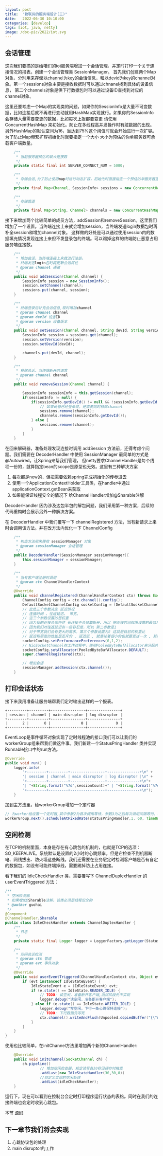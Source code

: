 ```yaml
---
layout: post
title:  "物联网的服务端设计(三)"
date:   2022-06-30 10:10:00
categories: [develop]
tags: [iot, java, netty]
image: /doc-pic/2022/iot.svg
---
```


## 会话管理

这次我们要搞的是给咱们的iot服务端增加一个会话管理，并定时打印一个关于连接情况的报表。创建一个会话管理类 SessionManager。
首先我们创建两个Map对象，分别用来存储以channel为key的会话信息，和以devid为key的channel对象。第一个sessions对象主要是接收数据时可以通过chnanel找到具体的设备信息，
第二个channels对象是供下行数据包时可以通过设备ID查找到对应的channel对象。

这里还要考虑一个Map的实现类的问题，如果你的SessionInfo是大量不可变数据，比如连接后就不再进行变动就用HashMap实现就行。如果你的SessionInfo会存储大量需要变更的数据，比如每次上报都要变更
请使用 ConcurrentHashMap 来初始化。防止在多线程高并发操作时有脏数据的出现。另外HashMap的默认空间为16，当达到75%这个阈值时就会开始进行一次扩容。为了防止Map频繁扩容初始化时就要指定一个大小
大小为预估的你单服务器可承载客户端数量。

~~~ java 
    /**
     * 当前服务器预估的最大连接数
     */
    private static final int SERVER_CONNECT_NUM = 5000;

    /**
     * 存储会话,为了防止使用map时进行动态扩容，初始化时直接指定一个预估的单服务器连接数
     */
    private final Map<Channel, SessionInfo> sessions = new ConcurrentHashMap<>(SERVER_CONNECT_NUM);

    /**
     * 存储管道
     */
    private final Map<String, Channel> channels = new ConcurrentHashMap<>(SERVER_CONNECT_NUM);
~~~

接下来增加两个比较简单的成员方法，addSession和removeSession。这里我们增加了一个设置，当终端连接上来就会增加session，当终端发送login数据包时再补全session和增加channel对象。
这样做的好处是可以通过使用session内的数据填充情况发现连接上来但不发登录包的终端。可以踢掉这样的终端防止恶意占用服务端连接数。

~~~ java
    /**
     * 增加会话，当终端连接上来就进行注册。
     * 终端发送login包时再更新会话属性
     * @param channel 通道
     */
    public void addSession(Channel channel) {
        SessionInfo session = new SessionInfo();
        session.setChannel(channel);
        sessions.put(channel, session);
    }

    /**
     * 终端登录后补充会话信息,现时增加channel
     * @param channel channel
     * @param devId 设备ID
     * @param version 设备版本
     */
    public void setSession(Channel channel, String devId, String version){
        SessionInfo session = sessions.get(channel);
        session.setVersion(version);
        session.setDevId(devId);

        channels.put(devId, channel);
    }	

	/**
     * 移除会话，当终端断开时请求
     * @param channel channel
     */
    public void removeSession(Channel channel) {

        SessionInfo sessionInfo = this.getSession(channel);
        if(sessionInfo != null) {
            if(sessionInfo.getDevId() != null && !sessionInfo.getDevId().isEmpty()) {
                // 如果设备已经登录过，还需要同时移除channel
                sessions.remove(channel);
                channels.remove(sessionInfo.getDevId());
            } else {
                sessions.remove(channel);
            }
        }
    }
~~~

在回来解码器，准备处理发现连接时调用 addSession 方法前，还得考虑个问题。我们需要在 DecoderHandler 中使用 SessionManager 最简单的方式是 @Autowired。让Spring来帮我们管理，
但netty要求ChannelHandler是每个线程一份的，就算指定bean的scope是原型也无效。这里有三种解决方案

1. 每次都是new的，但把需要依赖spring完成初始化的传参进去
2. 使用一个ApplicationContextHolder工具类，在handler中通过applicationContext.getBean来获取
3. 如果能保证线程安全的情况下 给ChannelHandler增加@Sharable注解

DecoderHandler 因为涉及边包半包的解包问题，我们采用第一种方案，后续的代码重构时会展示另外一种解决方案。

在 DecoderHandler 中我们覆写一下 channelRegistered 方法，当有新请求上来时会调用该方法。并在改方法内优化一下 ChannelConfig 
~~~ java
    /**
     * 构造方法用来接收 sessionManager 对象
     * @param sessionManager 会话管理
     */
    public DecoderHandler(SessionManager sessionManager){
        this.sessionManager = sessionManager;
    }

    /**
     * 当有客户端注册时调用
     * @param ctx ChannelHandlerContext
     */
    @Override
    public void channelRegistered(ChannelHandlerContext ctx) throws Exception {
        ChannelConfig config = ctx.channel().config();
        DefaultSocketChannelConfig socketConfig = (DefaultSocketChannelConfig)config;
        // 此处三个参数决定 延迟情况
        // 连接时间 、往返延迟、 带宽。
        // 这三个参数设置的是权重
        // 因为我的连接会保持住 长连接不会频繁断开，所以 把连接时间权限设置的最低为0
        // 因为我们对往返延迟有一些容忍度，所以 第二参数是1
        // 对于带宽我们会有更大的需求，第三个参数设置为2 这就是目前的权重比
        // 延迟和带宽的性能是互斥的 , 延迟低 , 就意味着很小的包就要发送一次 , 其带宽就低了 , 延迟高了 , 每次积累很多数据才发送 , 其带宽就相应的提高了
        socketConfig.setPerformancePreferences(0,1,2);
        // NioSocketChannel在工作过程中，使用PooledByteBufAllocator来分配内存
        socketConfig.setAllocator(PooledByteBufAllocator.DEFAULT);
        super.channelRegistered(ctx);

        // 增加会话
        sessionManager.addSession(ctx.channel());
    }
~~~

## 打印会话状态

接下来我用准备让服务端帮我们定时输出这样的一个报表。

~~~ shell
+---------+---------+----------------+---------------+
| session | channel | main disruptor | log disruptor |
+---------+---------+----------------+---------------+
|       2 |       0 |              0 |             0 |
+---------+---------+----------------+---------------+
~~~
EventLoop是事件循环对象实现了定时线程池的接口我们可以让我们的workerGroup组来帮我们做这件事。我们新建一个StatusPringHandler 类并实现Runnable接口中的run方法。
~~~ java
@Override
public void run() {
    logger.info(
        "+---------+---------+----------------+---------------+\n" +
        "| session | channel | main disruptor | log disruptor |\n" +
        "+---------+---------+----------------+---------------+\n"+
        "| "+String.format("%7d",sessionCount)+" | "+String.format("%7d",channelCount)+" |        "+String.format("%7d",mainDis)+" |       "+String.format("%7d",logDis)+" |\n"+
        "+---------+---------+----------------+---------------+\n");
    }
~~~

加到主方法里，给workerGroup增加一个定时器

~~~ java
// 为worker组设置一个定时器,其中参数2为首次调用等待，参数3为之后每次调用间隔等待，参数4是时间单位
workerGroup.next().scheduleAtFixedRate(statusPringHandler,1, 60, TimeUnit.SECONDS);
~~~

## 空闲检测

在TCP的机制里面，本身是存在有心跳包的机制的，也就是TCP的选项：SO_KEEPALIVE。系统默认是设置的2小时的心跳频率。但是它检查不到机器断电、网线拔出、防火墙这些断线。我们还需要在业务层定时检测客户端是否有自定的数据包，如没有可能终端掉线，需要踢掉防止占用连接。

看下我们的 IdleCheckHandler 类，需要覆写下 ChannelDuplexHandler 的 userEventTriggered 方法：

~~~ java
/**
 * 空闲检测器
 * 如果增加@Sharable注解，该类必须是线程安全的
 * @author guohai
 */
@Component
@ChannelHandler.Sharable
public class IdleCheckHandler extends ChannelDuplexHandler {
    /**
     * 日志
     */
    private static final Logger logger = LoggerFactory.getLogger(StatusPringHandler.class);

    /**
     * 空闲会话检测
     * @param ctx 管道
     * @param evt 事件对象
     */
    @Override
    public void userEventTriggered(ChannelHandlerContext ctx, Object evt) {
        if (evt instanceof IdleStateEvent) {
            IdleStateEvent e = (IdleStateEvent) evt;
            if (e.state() == IdleState.READER_IDLE) {
                // TODO: 读空闲，准备断开客户端,测试阶段先不实现
                logger.debug("读空闲，准备断开客户端");
            } else if (e.state() == IdleState.WRITER_IDLE) {
                logger.debug("写空闲，下行一条心跳保持连接");
                // TODO: 下行数据先写死
                ctx.channel().writeAndFlush(Unpooled.copiedBuffer("{\"msgType\": 20, \"txNo\": \"1234567890123\"}\n", CharsetUtil.UTF_8));
            }
        }
    }
}
~~~

使用也比较简单，在initChannel方法里增加两个新的ChannelHandler:

~~~ java
	@Override
	public void initChannel(SocketChannel ch) {
		ch.pipeline()
				// 增加空闲检查器，规定读写各30秒没操作时触发
				.addLast(new IdleStateHandler(30,30,0))
				//自定义实现的空闲处理
				.addLast(idleCheckHandler);
	}
~~~

运行下，现在可以看到在控制台会定时打印程序运行状态的表格。同时在我们的连接终端也会定时收到心跳包。


本节 [源码](https://github.com/guohai163/iot-server/tree/v0.2)


## 下一章节我们将会实现


1. 心跳协议包的处理
2. main disruptor的工作